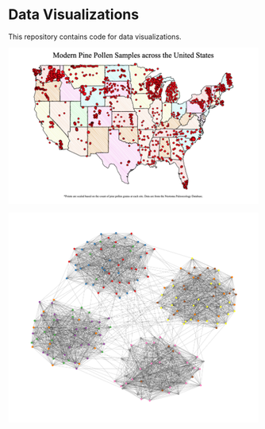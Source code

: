 # Data Visualizations
This repository contains code for data visualizations.

![A sketchy map showing modern pine pollen location across the United States](https://github.com/Archaeo-Programmer/data-visualizations/blob/main/01-roughsf/roughsf_map.png?raw=true)

![A random network hairball](https://github.com/Archaeo-Programmer/data-visualizations/blob/main/02-graphlayouts/ggraph_net_stress.png?raw=true)
